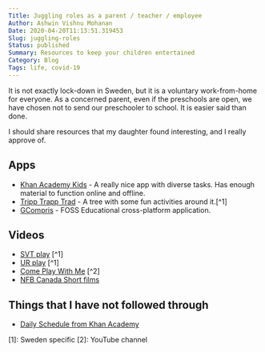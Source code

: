 ```yaml
---
Title: Juggling roles as a parent / teacher / employee
Author: Ashwin Vishnu Mohanan
Date: 2020-04-20T11:13:51.319453
Slug: juggling-roles
Status: published
Summary: Resources to keep your children entertained
Category: Blog
Tags: life, covid-19
---
```


It is not exactly lock-down in Sweden, but it is a voluntary work-from-home for
everyone. As a concerned parent, even if the preschools are open, we have
chosen not to send our preschooler to school. It is easier said than done.

I should share resources that my daughter found interesting, and I really
approve of.

## Apps
- [Khan Academy Kids](https://learn.khanacademy.org/khan-academy-kids/) - A
  really nice app with diverse tasks. Has enough material to function online and
  offline.
- [Tripp Trapp Trad](https://www.ur.se/tripp-trapp-trad) - A tree with some fun
  activities around it.[^1]
- [GCompris](https://gcompris.net/index-en.html) - FOSS Educational
  cross-platform application.

## Videos
- [SVT play](https://www.svtplay.se/kanaler) [^1]
- [UR play](https://urplay.se/bladdra/barn) [^1]
- [Come Play With Me](https://invidious.snopyta.org/channel/UCQ00zWTLrgRQJUb8MHQg21A) [^2]
- [NFB Canada Short films](https://www.nfb.ca/channels/based-childrens-books/)

## Things that I have not followed through
- [Daily Schedule from Khan Academy](https://keeplearning.khanacademy.org/daily-schedule#Pre-K-1-2)

[1]: Sweden specific
[2]: YouTube channel
